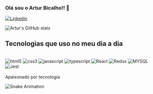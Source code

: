 ### Olá sou o Artur Bicalho!! 👋


[![Linkedin](https://img.shields.io/badge/LinkedIn-0077B5?style=for-the-badge&logo=linkedin&logoColor=white)](https://www.linkedin.com/in/artur-bicalho/)


![Artur's GitHub stats](https://github-readme-stats.vercel.app/api?username=artur2510&show_icons=true&theme=dracula)

## Tecnologias que uso no meu dia a dia
<div style="display: inline_block">
  <br/>
  <img align="center" alt="html5" src="https://img.shields.io/badge/HTML5-E34F26?style=for-the-badge&logo=html5&logoColor=white"/>
   <img align="center" alt="css3" src="https://img.shields.io/badge/CSS3-1572B6?style=for-the-badge&logo=css3&logoColor=white"/>
   <img align="center" alt="javascript" src="https://img.shields.io/badge/JavaScript-323330?style=for-the-badge&logo=javascript&logoColor=F7DF1E"/>
   <img align="center" alt="typescript" src="https://img.shields.io/badge/TypeScript-007ACC?style=for-the-badge&logo=typescript&logoColor=white"/>
   <img align="center" alt="React" src="https://img.shields.io/badge/React-20232A?style=for-the-badge&logo=react&logoColor=61DAFB"/>
   <img align="center" alt="Redux" src="https://img.shields.io/badge/Redux-593D88?style=for-the-badge&logo=redux&logoColor=white"/>
   <img align="center" alt="MYSQL" src="https://img.shields.io/badge/MySQL-00000F?style=for-the-badge&logo=mysql&logoColor=white"/>
   <img align="center" alt="Jest" src="https://img.shields.io/badge/Jest-323330?style=for-the-badge&logo=Jest&logoColor=white"/>
</div>
<br/>
Apaixonado por tecnologia

![Snake Animation](https://github.com/Artur2510/Artur2510/blob/output/github-contribution-grid-snake.svg)
